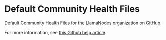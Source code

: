 # Default Community Health Files

Default Community Health Files for the LlamaNodes organization on GitHub.

For more information, see [this Github help article](https://docs.github.com/en/communities/setting-up-your-project-for-healthy-contributions/creating-a-default-community-health-file).

